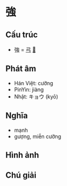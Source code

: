 # 強

## Cấu trúc
* 強 = [弓](弓.md) [𧈧](𧈧.md)

## Phát âm

* Hán Việt: cưỡng
* PinYin: jiàng
* Nhật: キョウ (kyō)

## Nghĩa

* mạnh
* gượng, miễn cưỡng

## Hình ảnh

## Chú giải

<script>window.HANZI_FIELD='強';</script>
